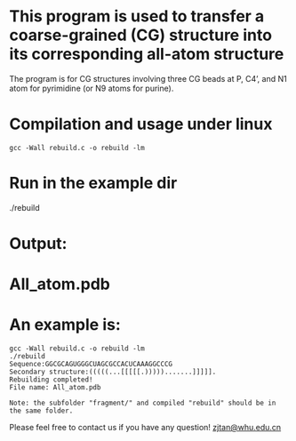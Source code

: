 # This program is used to transfer a coarse-grained (CG) structure into its corresponding all-atom structure

The program is for CG structures involving three CG beads at P, C4’, and N1 atom for pyrimidine (or N9 atoms for purine).
 
# Compilation and usage under linux
```
gcc -Wall rebuild.c -o rebuild -lm
```
# Run in the example dir

./rebuild

# Output:
   
#  All_atom.pdb

# An example is:
```
gcc -Wall rebuild.c -o rebuild -lm
./rebuild
Sequence:GGCGCAGUGGGCUAGCGCCACUCAAAGGCCCG
Secondary structure:(((((...[[[[[.))))).......]]]]].
Rebuilding completed!
File name: All_atom.pdb

Note: the subfolder "fragment/" and compiled "rebuild" should be in the same folder.
```

Please feel free to contact us if you have any question! zjtan@whu.edu.cn

